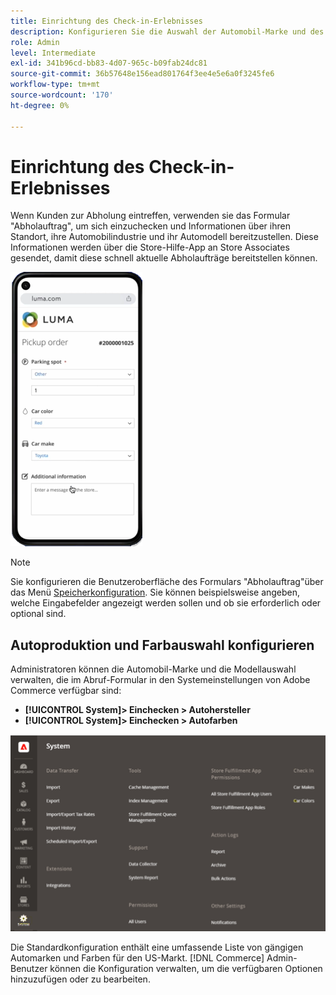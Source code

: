 ```yaml
---
title: Einrichtung des Check-in-Erlebnisses
description: Konfigurieren Sie die Auswahl der Automobil-Marke und des Modells], die verfügbar sind, um Kunden beim Ausfüllen des Formulars für die Abholbestellung zu unterstützen.
role: Admin
level: Intermediate
exl-id: 341b96cd-bb83-4d07-965c-b09fab24dc81
source-git-commit: 36b57648e156ead801764f3ee4e5e6a0f3245fe6
workflow-type: tm+mt
source-wordcount: '170'
ht-degree: 0%

---
```


# Einrichtung des Check-in-Erlebnisses

Wenn Kunden zur Abholung eintreffen, verwenden sie das Formular &quot;Abholauftrag&quot;, um sich einzuchecken und Informationen über ihren Standort, ihre Automobilindustrie und ihr Automodell bereitzustellen. Diese Informationen werden über die Store-Hilfe-App an Store Associates gesendet, damit diese schnell aktuelle Abholaufträge bereitstellen können.

![[!DNL Check-In Experience Car Make] - und [!DNL Model] -Einstellungen für den aktuellen Abruf](assets/checkin-system-settings-car-options.png)

>[!NOTE]
>
>Sie konfigurieren die Benutzeroberfläche des Formulars &quot;Abholauftrag&quot;über das Menü [Speicherkonfiguration](merchant-store-configuration.md#configure-check-in-experience-interface-options). Sie können beispielsweise angeben, welche Eingabefelder angezeigt werden sollen und ob sie erforderlich oder optional sind.


## Autoproduktion und Farbauswahl konfigurieren

Administratoren können die Automobil-Marke und die Modellauswahl verwalten, die im Abruf-Formular in den Systemeinstellungen von Adobe Commerce verfügbar sind:

- **[!UICONTROL System]> Einchecken > Autohersteller**
- **[!UICONTROL System]> Einchecken > Autofarben**

![[!DNL Check-In Experience system configuration for curbside pickup]](assets/check-in-experience-system-config.png)

Die Standardkonfiguration enthält eine umfassende Liste von gängigen Automarken und Farben für den US-Markt. [!DNL Commerce] Admin-Benutzer können die Konfiguration verwalten, um die verfügbaren Optionen hinzuzufügen oder zu bearbeiten.

